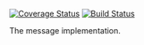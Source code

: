 [![Coverage Status](https://coveralls.io/repos/github/TimurFlush/Message/badge.svg?branch=dev-1.x)](https://coveralls.io/github/TimurFlush/Message?branch=dev-1.x)
[![Build Status](https://travis-ci.org/TimurFlush/Message.svg?branch=dev-1.x)](https://travis-ci.org/TimurFlush/Message)

The message implementation.